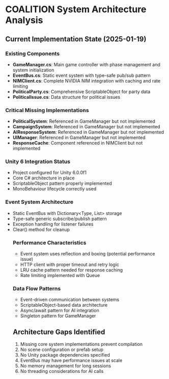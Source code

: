 # COALITION System Architecture Analysis

## Current Implementation State (2025-01-19)

### Existing Components
- **GameManager.cs**: Main game controller with phase management and system initialization
- **EventBus.cs**: Static event system with type-safe pub/sub pattern
- **NIMClient.cs**: Complete NVIDIA NIM integration with caching and rate limiting
- **PoliticalParty.cs**: Comprehensive ScriptableObject for party data
- **PoliticalIssue.cs**: Data structure for political issues

### Critical Missing Implementations
- **PoliticalSystem**: Referenced in GameManager but not implemented
- **CampaignSystem**: Referenced in GameManager but not implemented  
- **AIResponseSystem**: Referenced in GameManager but not implemented
- **UIManager**: Referenced in GameManager but not implemented
- **ResponseCache**: Component referenced in NIMClient but not implemented

### Unity 6 Integration Status
- Project configured for Unity 6.0.0f1
- Core C# architecture in place
- ScriptableObject pattern properly implemented
- MonoBehaviour lifecycle correctly used

### Event System Architecture
- Static EventBus with Dictionary<Type, List<object>> storage
- Type-safe generic subscribe/publish pattern
- Exception handling for listener failures
- Clear() method for cleanup

### Performance Characteristics
- Event system uses reflection and boxing (potential performance issue)
- HTTP client with proper timeout and retry logic
- LRU cache pattern needed for response caching
- Rate limiting implemented with Queue<DateTime>

### Data Flow Patterns
- Event-driven communication between systems
- ScriptableObject-based data architecture
- Async/await pattern for AI integration
- Singleton pattern for GameManager

## Architecture Gaps Identified
1. Missing core system implementations prevent compilation
2. No scene configuration or prefab setup
3. No Unity package dependencies specified
4. EventBus may have performance issues at scale
5. No memory management for long sessions
6. No threading considerations for AI calls
